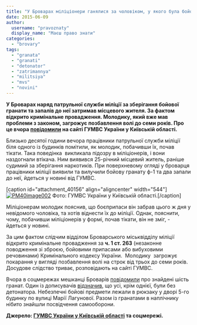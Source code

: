 ```yaml
---
title: "У Броварах міліціонери ганялися за чоловіком, у якого була бойова граната - ФОТО"
date: 2015-06-09
author: 
  username: "pravoznaty"
  display_name: "Маєш право знати"
categories: 
  - "brovary"
tags: 
  - "granata"
  - "granati"
  - "detonator"
  - "zatrimannya"
  - "militsiya"
  - "mvs"
  - "novini"
---
```


**У Броварах наряд патрульної служби міліції за зберігання бойової гранати та запалів до неї затримав місцевого жителя. За фактом відкрито кримінальне провадження. Молодику, який вже мав проблеми з законом, загрожує позбавлення волі до семи років. Про це вчора [повідомили](https://www.mvs.gov.ua/mvs/control/kyivska/uk/publish/article/162095) на сайті ГУМВС України у Київській області.**

Близько десятої години вечора працівники патрульної служби міліції біля одного із будинків помітили, як молодик, побачивши їх, почав тікати. Така поведінка  викликала підозру в міліціонерів, і вони наздогнали втікача. Ним виявився 25-річний місцевий житель, раніше судимий за зберігання наркотиків. При поверхневому огляді у броварця працівники міліції виявили та вилучили бойову гранату ф-1 та два запали до неї, йдеться у новині від ГУМВС.

\[caption id="attachment\_40156" align="aligncenter" width="544"\][![PM40image002](https://mpz.brovary.org/wp-content/uploads/2015/06/PM40image002.jpg)](https://mpz.brovary.org/wp-content/uploads/2015/06/PM40image002.jpg) Фото: ГУМВС України у Київській області.\[/caption\]

Міліціонерам молодик пояснив, що боєприпаси він забрав цього ж дня у невідомого чоловіка, та хотів віднести їх до міліції. Однак, пояснити, чому, побачивши міліціонерів у формі, почав тікати, він не зміг, - йдеться у новині.

За цим фактом слідчим відділом Броварського міськвідділу міліції відкрито кримінальне провадження за **ч. 1 ст. 263** (незаконне поводження зі зброєю, бойовими припасами або вибуховими речовинами) Кримінального кодексу України.  Молодику  загрожує покарання у вигляді позбавлення волі на строк від трьох до семи років. Досудове слідство триває, розповідають на сайті ГУМВС.

Вчора в соцмережах мешканці Броварів [повідомили](https://www.facebook.com/photo.php?fbid=869558463129149&set=a.623821601036171.1073741826.100002250110512&type=1) про знайдені шість гранат. Один із дописувачів [відзначив](https://www.facebook.com/groups/brovary/permalink/1050361388327160/), що усі, крім однієї, були без детонатора. Небезпечні бойові предмети лежали в рюкзаку у дворі 5-го будинку по вулиці Марії Лагунової. Разом із гранатами в наплічнику нібито знайшли посвідчення самооборони.

**Джерело: [ГУМВС України у Київській області](https://www.mvs.gov.ua/mvs/control/kyivska/uk/publish/article/162095) та соцмережі.**
